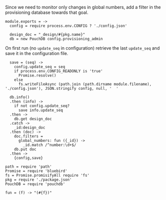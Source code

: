 Since we need to monitor only changes in global numbers, add a filter in the provisioning database towards that goal.

    module.exports = ->
      config = require process.env.CONFIG ? './config.json'

      design_doc = "_design/#{pkg.name}"
      db = new PouchDB config.provisioning_admin

On first run (no `update_seq` in configuration) retrieve the last `update_seq` and save it in the configuration file.

      save = (seq) ->
        config.update_seq = seq
        if process.env.CONFIG_READONLY is 'true'
          Promise.resolve()
        else
          fs.writeFileAsync (path.join (path.dirname module.filename), './config.json'), JSON.stringify config, null, '  '

      db.info()
      .then (info) ->
        if not config.update_seq?
          save info.update_seq
      .then ->
        db.get design_doc
      .catch ->
        _id:design_doc
      .then (doc) ->
        doc.filters =
          global_numbers: fun ({_id}) ->
            _id.match /^number:\d+$/
        db.put doc
      .then ->
        {config,save}

    path = require 'path'
    Promise = require 'bluebird'
    fs = Promise.promisifyAll require 'fs'
    pkg = require './package.json'
    PouchDB = require 'pouchdb'

    fun = (f) -> "(#{f})"
